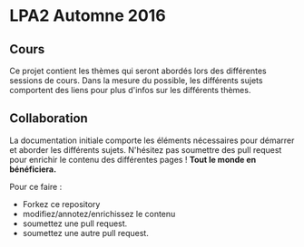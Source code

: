 # LPA2 Automne 2016
## Cours
Ce projet contient les thèmes qui seront abordés lors des différentes sessions de cours.
Dans la mesure du possible, les différents sujets comportent des liens pour plus d'infos sur les différents thèmes.

## Collaboration
La documentation initiale comporte les éléments nécessaires pour démarrer et aborder les différents sujets. N'hésitez pas soumettre des pull request pour enrichir le contenu des différentes pages ! **Tout le monde en bénéficiera.**

Pour ce faire : 
* Forkez ce repository 
* modifiez/annotez/enrichissez le contenu 
* soumettez une pull request.
* soumettez une autre pull request.
